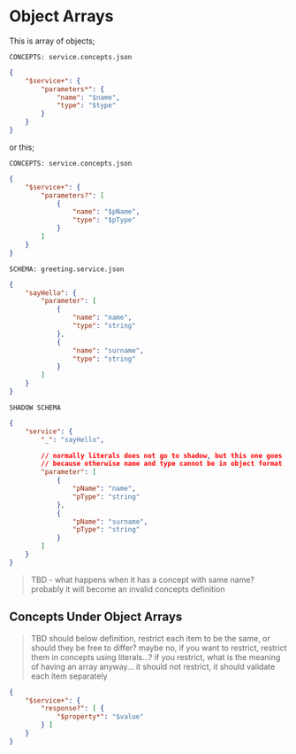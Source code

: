 # Object Arrays

This is array of objects;

`CONCEPTS: service.concepts.json`

```json
{
    "$service+": {
        "parameters*": {
            "name": "$name",
            "type": "$type"
        }
    }
}
```

or this;

`CONCEPTS: service.concepts.json`

```json
{
    "$service+": {
        "parameters?": [
            {
                "name": "$pName",
                "type": "$pType"
            }
        ]
    }
}
```

`SCHEMA: greeting.service.json`

```json
{
    "sayHello": {
        "parameter": [
            {
                "name": "name",
                "type": "string"
            },
            {
                "name": "surname",
                "type": "string"
            }
        ]
    }
}
```

`SHADOW SCHEMA`

```json
{
    "service": {
        "_": "sayHello",

        // normally literals does not go to shadow, but this one goes
        // because otherwise name and type cannot be in object format
        "parameter": [ 
            {
                "pName": "name",
                "pType": "string"
            },
            {
                "pName": "surname",
                "pType": "string"
            }
        ]
    }
}
```

> TBD - what happens when it has a concept with same name? probably it will
> become an invalid concepts definition

## Concepts Under Object Arrays

> TBD should below definition, restrict each item to be the same, or should they
> be free to differ? maybe no, if you want to restrict, restrict them in
> concepts using literals...? if you restrict, what is the meaning of having an
> array anyway... it should not restrict, it should validate each item
> separately

```json
{
    "$service+": {
        "response?": [ { 
            "$property*": "$value"
        } ]
    }
}
```
